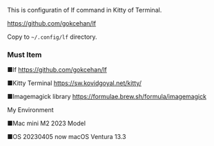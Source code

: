 This is configuratin of lf command in Kitty of Terminal.

https://github.com/gokcehan/lf

Copy to `~/.config/lf` directory.


### Must Item

■lf
https://github.com/gokcehan/lf

■Kitty Terminal
https://sw.kovidgoyal.net/kitty/

■Imagemagick library
https://formulae.brew.sh/formula/imagemagick


My Environment

■Mac mini M2
2023 Model

■OS 20230405 now
macOS Ventura 13.3

